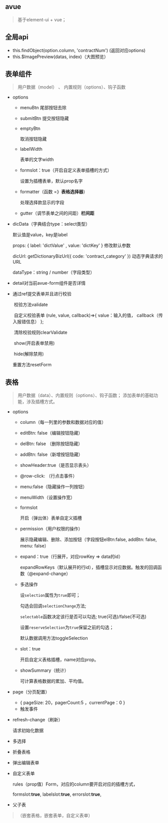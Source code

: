 ## avue

> 基于element-ui + vue；

## 全局api

* this.findObject(option.column, 'contractNum') (返回对应options)
* this.$ImagePreview(datas, index)（大图预览）

## 表单组件

> 用户数据（model） 、 内置规则（options）、钩子函数

* options
  * menuBtn
    尾部按钮去除
    
  * submitBtn
    提交按钮隐藏
    
  * emptyBtn
    
    取消按钮隐藏
    
  * labelWidth
    
    表单的文字width
    
  * formslot：true（开启自定义表单插槽的方式）
    
    设置为插槽表单，默认prop名字 
    
  * formatter（函数 =》**表格选择器**）
  
    处理选择款显示的字段
    
  * gutter（调节表单之间的间距）**栏间距**
  
* dicData（字典结合type：select类型）
  
   默认值是value，key是label
  
   props: { label: 'dictValue' , value: 'dictKey' } 修改默认参数
  
   dicUrl: getDictionaryBizUrl({ code: 'contract_category' }) 动态字典请求的URL
  
  dataType：string / number（字段类型）
  
* detail对当前avue-form组件是否详情

* 通过ref提交表单并且进行校验

  ​	校验方法validate   
  
  ​	自定义校验表单  (rule, value, callback)=>{  value：输入的值， callback（传入报错信息）    };
  
  ​	清除校验规则clearValidate
  
  ​	show(开启表单禁用)
  
  ​	hide(解除禁用)
  
   	重置方法resetForm

## 表格

> 用户数据（data）、内置规则（options）、钩子函数；
> 添加表单的基础功能，涉及插槽方式。

* options  

  * column（每一列里的参数和数据对应的值）

  * editBtn: false（编辑按钮隐藏）

  * delBtn: false （删除按钮隐藏）

  * addBtn: false（新增按钮隐藏）

  * showHeader:true（是否显示表头）

  * @row-click: （行点击事件）

  * menu:false（隐藏操作一列按钮）

  * menuWidth（设置操作宽）

  * formslot

    开启（弹出体）表单自定义插槽

  * permission（用户权限的操作）

    展示隐藏编辑、删除、添加按钮（字段按钮elBtn:false,  addBtn: false,           menu: false）

  * expand：true（行展开，对应rowKey => data的id）

    expandRowKeys（默认展开的行id），插槽显示对应数据。触发的回调函数（@expand-change）

  * 多选操作

    设`selection`属性为`true`即可；

    勾选会回调`selectionChange`方法;

    `selectable`函数决定该行是否可以勾选; true(可选)/false(不可选)

    设置`reserveSelection`为`true`保留之前的勾选；

    默认数据调用方法toggleSelection

  * slot：true

    开启自定义表格插槽，name对应prop。

  * showSummary（统计）

    可计算表格数据的累加、平均值。

* page（分页配置）

  * {  pageSize: 20，pagerCount:5 ，currentPage：0 }
  * 触发事件

* refresh-change（刷新）

  请求初始化数据

* 多选择

* 折叠表格

* 弹出编辑表单

* 自定义表单

  rules（prop值）Form，对应的column要开启对应的插槽方式，          

  formslot:**true**,       labelslot:**true**,              errorslot:**true**,

* 父子表

> （嵌套表格，嵌套表单，自定义表单）




